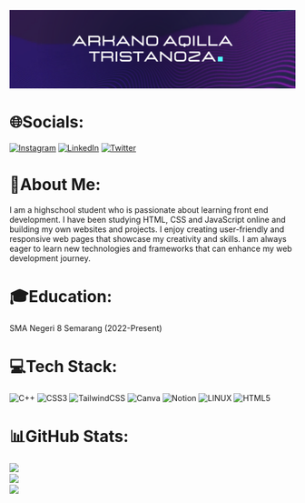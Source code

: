 ![Header image](https://raw.githubusercontent.com/tristanozaa/tristanozaa/main/assets/banner.png)
# 🌐Socials:
[![Instagram](https://img.shields.io/badge/Instagram-%23E4405F.svg?logo=Instagram&logoColor=white)](https://instagram.com/tristanozaa) [![LinkedIn](https://img.shields.io/badge/LinkedIn-%230077B5.svg?logo=linkedin&logoColor=white)](https://linkedin.com/in/tristanozaa) [![Twitter](https://img.shields.io/badge/Twitter-%231DA1F2.svg?logo=Twitter&logoColor=white)](https://twitter.com/tristanozaa) 
# 💫About Me:
I am a highschool student who is passionate about learning front end development. I have been studying HTML, CSS and JavaScript online and building my own websites and projects. I enjoy creating user-friendly and responsive web pages that showcase my creativity and skills. I am always eager to learn new technologies and frameworks that can enhance my web development journey.<br> 
# 🎓Education:
SMA Negeri 8 Semarang (2022-Present)
# 💻Tech Stack:
![C++](https://img.shields.io/badge/c++-%2300599C.svg?style=for-the-badge&logo=c%2B%2B&logoColor=white) ![CSS3](https://img.shields.io/badge/css3-%231572B6.svg?style=for-the-badge&logo=css3&logoColor=white) ![TailwindCSS](https://img.shields.io/badge/tailwindcss-%2338B2AC.svg?style=for-the-badge&logo=tailwind-css&logoColor=white) ![Canva](https://img.shields.io/badge/Canva-%2300C4CC.svg?style=for-the-badge&logo=Canva&logoColor=white) ![Notion](https://img.shields.io/badge/Notion-%23000000.svg?style=for-the-badge&logo=notion&logoColor=white) ![LINUX](https://img.shields.io/badge/Linux-FCC624?style=for-the-badge&logo=linux&logoColor=black) ![HTML5](https://img.shields.io/badge/html5-%23E34F26.svg?style=for-the-badge&logo=html5&logoColor=white)
# 📊GitHub Stats:
![](https://github-readme-stats.vercel.app/api?username=tristanozaa&theme=material-palenight&hide_border=true&include_all_commits=false&count_private=false)<br/>
![](https://github-readme-streak-stats.herokuapp.com/?user=tristanozaa&theme=material-palenight&hide_border=true)<br/>
![](https://github-readme-stats.vercel.app/api/top-langs/?username=tristanozaa&theme=material-palenight&hide_border=true&include_all_commits=false&count_private=false&layout=compact)
